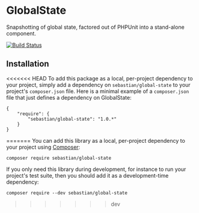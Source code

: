 # GlobalState

Snapshotting of global state, factored out of PHPUnit into a stand-alone component.

[![Build Status](https://travis-ci.org/sebastianbergmann/global-state.svg?branch=master)](https://travis-ci.org/sebastianbergmann/global-state)

## Installation

<<<<<<< HEAD
To add this package as a local, per-project dependency to your project, simply add a dependency on `sebastian/global-state` to your project's `composer.json` file. Here is a minimal example of a `composer.json` file that just defines a dependency on GlobalState:

    {
        "require": {
            "sebastian/global-state": "1.0.*"
        }
    }
=======
You can add this library as a local, per-project dependency to your project using [Composer](https://getcomposer.org/):

    composer require sebastian/global-state

If you only need this library during development, for instance to run your project's test suite, then you should add it as a development-time dependency:

    composer require --dev sebastian/global-state

>>>>>>> dev
